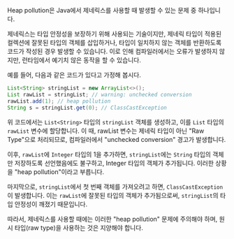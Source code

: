Heap pollution은 Java에서 제네릭스를 사용할 때 발생할 수 있는 문제 중 하나입니다.

제네릭스는 타입 안정성을 보장하기 위해 사용되는 기술이지만, 제네릭 타입이 적용된 컬렉션에 잘못된 타입의 객체를 삽입하거나, 타입이 일치하지 않는 객체를 반환하도록 코드가 작성된 경우 발생할 수 있습니다. 이로 인해 컴파일러에서는 오류가 발생하지 않지만, 런타임에서 예기치 않은 동작을 할 수 있습니다.

예를 들어, 다음과 같은 코드가 있다고 가정해 봅시다.

```java
List<String> stringList = new ArrayList<>();
List rawList = stringList; // warning: unchecked conversion
rawList.add(1); // heap pollution
String s = stringList.get(0); // ClassCastException
```
위 코드에서는 `List<String>` 타입의 `stringList` 객체를 생성하고, 이를 `List` 타입의 `rawList` 변수에 할당합니다. 이 때, rawList 변수는 제네릭 타입이 아닌 "Raw Type"으로 처리되므로, 컴파일러에서 "unchecked conversion" 경고가 발생합니다.

이후, `rawList`에 `Integer` 타입의 1을 추가하면, `stringList`에는 `String` 타입의 객체만 저장하도록 선언했음에도 불구하고, Integer 타입의 객체가 추가됩니다. 이러한 상황을 "heap pollution"이라고 부릅니다.

마지막으로, `stringList`에서 첫 번째 객체를 가져오려고 하면, `ClassCastException`이 발생합니다. 이는 `rawList`에 잘못된 타입의 객체가 추가됨으로써, `stringList`의 타입 안정성이 깨졌기 때문입니다.

따라서, 제네릭스를 사용할 때에는 이러한 "heap pollution" 문제에 주의해야 하며, 원시 타입(raw type)을 사용하는 것은 지양해야 합니다.